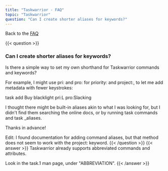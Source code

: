 ```yaml
---
title: "Taskwarrior - FAQ"
topic: "Taskwarrior"
question: "Can I create shorter aliases for keywords?"
---
```


Back to the [FAQ](/support/faq)

{{< question >}}
### Can I create shorter aliases for keywords?

Is there a simple way to set my own shorthand for Taskwarrior commands and keywords?

For example, I might use pri: and pro: for priority: and project:, to let me add metadata with fewer keystrokes:

task add Buy blacklight pri:L pro:Slacking

I thought there might be built-in aliases akin to what I was looking for, but I didn't find them searching the online docs, or by running task commands and task _aliases. 

Thanks in advance! 

Edit: I found documentation for adding command aliases, but that method does not seem to work with the project: keyword. 
{{< /question >}}
{{< answer >}}
Taskwarrior already supports abbreviated commands and attributes.

Look in the task.1 man page, under "ABBREVIATION".
{{< /answer >}}
